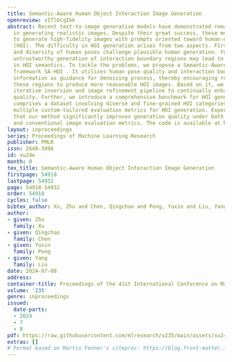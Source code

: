 ```yaml
---
title: Semantic-Aware Human Object Interaction Image Generation
openreview: vITl6CqIkk
abstract: Recent text-to-image generative models have demonstrated remarkable abilities
  in generating realistic images. Despite their great success, these models struggle
  to generate high-fidelity images with prompts oriented toward human-object interaction
  (HOI). The difficulty in HOI generation arises from two aspects. Firstly, the complexity
  and diversity of human poses challenge plausible human generation. Furthermore,
  untrustworthy generation of interaction boundary regions may lead to deficiency
  in HOI semantics. To tackle the problems, we propose a Semantic-Aware HOI generation
  framework SA-HOI . It utilizes human pose quality and interaction boundary region
  information as guidance for denoising process, thereby encouraging refinement in
  these regions to produce more reasonable HOI images. Based on it, we establish an
  iterative inversion and image refinement pipeline to continually enhance generation
  quality. Further, we introduce a comprehensive benchmark for HOI generation, which
  comprises a dataset involving diverse and fine-grained HOI categories, along with
  multiple custom-tailored evaluation metrics for HOI generation. Experiments demonstrate
  that our method significantly improves generation quality under both HOI-specific
  and conventional image evaluation metrics. The code is available at https://github.com/XZPKU/SA-HOI.git
layout: inproceedings
series: Proceedings of Machine Learning Research
publisher: PMLR
issn: 2640-3498
id: xu24e
month: 0
tex_title: Semantic-Aware Human Object Interaction Image Generation
firstpage: 54918
lastpage: 54932
page: 54918-54932
order: 54918
cycles: false
bibtex_author: Xu, Zhu and Chen, Qingchao and Peng, Yuxin and Liu, Yang
author:
- given: Zhu
  family: Xu
- given: Qingchao
  family: Chen
- given: Yuxin
  family: Peng
- given: Yang
  family: Liu
date: 2024-07-08
address:
container-title: Proceedings of the 41st International Conference on Machine Learning
volume: '235'
genre: inproceedings
issued:
  date-parts:
  - 2024
  - 7
  - 8
pdf: https://raw.githubusercontent.com/mlresearch/v235/main/assets/xu24e/xu24e.pdf
extras: []
# Format based on Martin Fenner's citeproc: https://blog.front-matter.io/posts/citeproc-yaml-for-bibliographies/
---
```

